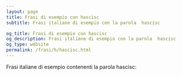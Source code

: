 ```yaml
---
layout: page
title: Frasi di esempio con hascisc 
subtitle: Frasi italiane di esempio con la parola  hascisc

og_title: Frasi di esempio con hascisc 
og_description: Frasi italiane di esempio con la parola  hascisc
og_type: website
permalink: /frasi/h/hascisc.html
---
```


Frasi italiane di esempio contenenti la parola hascisc:


